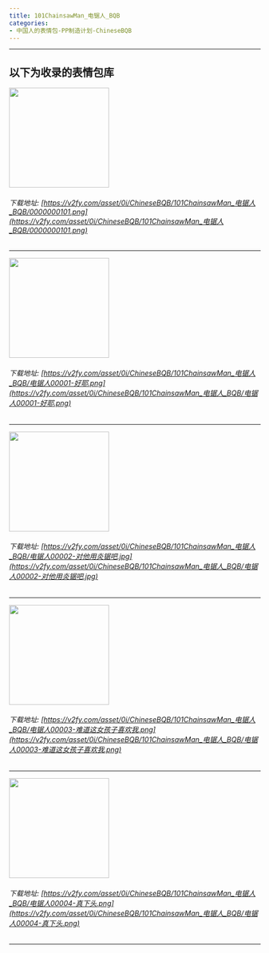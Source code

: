 ```yaml
---
title: 101ChainsawMan_电锯人_BQB
categories:
- 中国人的表情包-PP制造计划-ChineseBQB
---
```


------
## 以下为收录的表情包库

<!-- more -->

<img height='200px' style='height:200px;'  src='https://v2fy.com/asset/0i/ChineseBQB/101ChainsawMan_电锯人_BQB/0000000101.png' data-original='https://v2fy.com/asset/0i/ChineseBQB/101ChainsawMan_电锯人_BQB/0000000101.png' /><br/><h6>下载地址: [https://v2fy.com/asset/0i/ChineseBQB/101ChainsawMan_电锯人_BQB/0000000101.png](https://v2fy.com/asset/0i/ChineseBQB/101ChainsawMan_电锯人_BQB/0000000101.png)</h6><hr/><img height='200px' style='height:200px;'  src='https://v2fy.com/asset/0i/ChineseBQB/101ChainsawMan_电锯人_BQB/电锯人00001-好耶.png' data-original='https://v2fy.com/asset/0i/ChineseBQB/101ChainsawMan_电锯人_BQB/电锯人00001-好耶.png' /><br/><h6>下载地址: [https://v2fy.com/asset/0i/ChineseBQB/101ChainsawMan_电锯人_BQB/电锯人00001-好耶.png](https://v2fy.com/asset/0i/ChineseBQB/101ChainsawMan_电锯人_BQB/电锯人00001-好耶.png)</h6><hr/><img height='200px' style='height:200px;'  src='https://v2fy.com/asset/0i/ChineseBQB/101ChainsawMan_电锯人_BQB/电锯人00002-对他用炎锯吧.jpg' data-original='https://v2fy.com/asset/0i/ChineseBQB/101ChainsawMan_电锯人_BQB/电锯人00002-对他用炎锯吧.jpg' /><br/><h6>下载地址: [https://v2fy.com/asset/0i/ChineseBQB/101ChainsawMan_电锯人_BQB/电锯人00002-对他用炎锯吧.jpg](https://v2fy.com/asset/0i/ChineseBQB/101ChainsawMan_电锯人_BQB/电锯人00002-对他用炎锯吧.jpg)</h6><hr/><img height='200px' style='height:200px;'  src='https://v2fy.com/asset/0i/ChineseBQB/101ChainsawMan_电锯人_BQB/电锯人00003-难道这女孩子喜欢我.png' data-original='https://v2fy.com/asset/0i/ChineseBQB/101ChainsawMan_电锯人_BQB/电锯人00003-难道这女孩子喜欢我.png' /><br/><h6>下载地址: [https://v2fy.com/asset/0i/ChineseBQB/101ChainsawMan_电锯人_BQB/电锯人00003-难道这女孩子喜欢我.png](https://v2fy.com/asset/0i/ChineseBQB/101ChainsawMan_电锯人_BQB/电锯人00003-难道这女孩子喜欢我.png)</h6><hr/><img height='200px' style='height:200px;'  src='https://v2fy.com/asset/0i/ChineseBQB/101ChainsawMan_电锯人_BQB/电锯人00004-真下头.png' data-original='https://v2fy.com/asset/0i/ChineseBQB/101ChainsawMan_电锯人_BQB/电锯人00004-真下头.png' /><br/><h6>下载地址: [https://v2fy.com/asset/0i/ChineseBQB/101ChainsawMan_电锯人_BQB/电锯人00004-真下头.png](https://v2fy.com/asset/0i/ChineseBQB/101ChainsawMan_电锯人_BQB/电锯人00004-真下头.png)</h6><hr/>